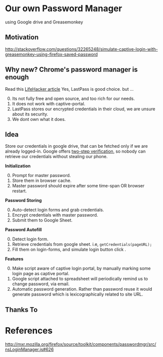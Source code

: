 # Our own Password Manager
using Google drive and Greasemonkey

Motivation
------------------
http://stackoverflow.com/questions/32265248/simulate-captive-login-with-greasemonkey-using-firefox-saved-password

Why new? Chrome's password manager is enough
---------------------------------------------------------
Read this [LifeHacker article](http://lifehacker.com/5944969/which-password-manager-is-the-most-secure)
Yes, LastPass is good choice. but ... 

0. Its not fully free and open source, and too rich for our needs.
1. It does not work with captive-portal.
1. LastPass stores our encrypted credentials in their cloud, we are unsure about its security.
2. We dont own what it does.

Idea
---------------
Store our credentials in google drive, that can be fetched only if we are already logged-in. Google offers [two-step verification](https://www.google.com/landing/2step/), so nobody can retrieve our credentials without stealing our phone.

<b>Initialization</b>

0. Prompt for master password.
1. Store them in browser cache.
2. Master password should expire after some time-span OR browser restart.

<b>Password Storing</b>

0. Auto-detect login forms and grab credentials.
1. Encrypt credentials with master password.
2. Submit them to Google Sheet.

<b>Password Autofill</b>

0. Detect login form.
1. Retrieve credentials from google sheet. i.e, ``getCredentials(pageURL);``
2. Fill them on login-forms, and simulate login button click .

<b>Features</b>

0. Make script aware of captive login portal, by manually marking some login page as captive portal.
1. Google script attached to spreadsheet will periodically remind us to change password, via email.
2. Automatic password generation. Rather than password reuse it would generate password which is lexicographically related to site URL.

Thanks To
-------------


References
===================
http://mxr.mozilla.org/firefox/source/toolkit/components/passwordmgr/src/nsLoginManager.js#626
